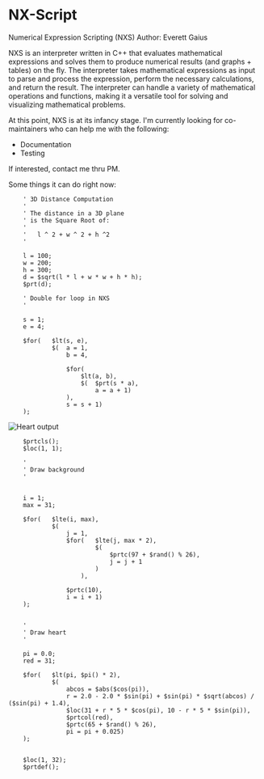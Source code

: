 # NX-Script
Numerical Expression Scripting (NXS)
Author: Everett Gaius

NXS is an interpreter written in C++ that evaluates mathematical expressions and solves them to produce numerical results (and graphs + tables) on the fly. The interpreter takes mathematical expressions as input to parse and process the expression, perform the necessary calculations, and return the result. The interpreter can handle a variety of mathematical operations and functions, making it a versatile tool for solving and visualizing mathematical problems. 

At this point, NXS is at its infancy stage. I'm currently looking for co-maintainers who can help me with the following:

- Documentation
- Testing

If interested, contact me thru PM.

Some things it can do right now:

```
    ' 3D Distance Computation
    '
    ' The distance in a 3D plane
    ' is the Square Root of:
    '
    '   l ^ 2 + w ^ 2 + h ^2
    '

    l = 100;
    w = 200;
    h = 300;
    d = $sqrt(l * l + w * w + h * h);
    $prt(d);

```

```
    ' Double for loop in NXS
    '

    s = 1;
    e = 4;

    $for(   $lt(s, e),
            $(  a = 1,
                b = 4,

                $for(
                    $lt(a, b),
                    $(  $prt(s * a),
                        a = a + 1)
                ),
                s = s + 1)
    );

```

![Heart output](https://github.com/everettvergara/NX-Solver/blob/main/heart.PNG)

```
    $prtcls();
    $loc(1, 1);

    '
    ' Draw background
    '


    i = 1;
    max = 31;

    $for(   $lte(i, max),
            $(  
                j = 1,
                $for(   $lte(j, max * 2),
                        $(
                            $prtc(97 + $rand() % 26),
                            j = j + 1
                        )
                    ),

                $prtc(10),
                i = i + 1)
    );


    '
    ' Draw heart
    '

    pi = 0.0;
    red = 31;

    $for(   $lt(pi, $pi() * 2),
            $(  
                abcos = $abs($cos(pi)),
                r = 2.0 - 2.0 * $sin(pi) + $sin(pi) * $sqrt(abcos) / ($sin(pi) + 1.4),
                $loc(31 + r * 5 * $cos(pi), 10 - r * 5 * $sin(pi)),
                $prtcol(red),
                $prtc(65 + $rand() % 26),
                pi = pi + 0.025)
    );


    $loc(1, 32);
    $prtdef();
```